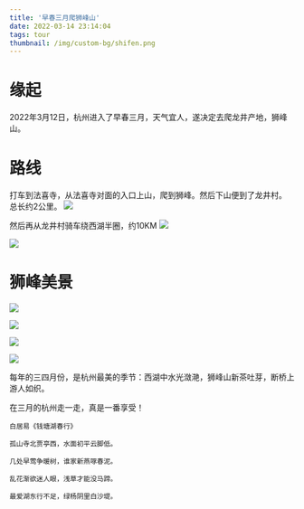 ```yaml
---
title: '早春三月爬狮峰山'
date: 2022-03-14 23:14:04
tags: tour
thumbnail: /img/custom-bg/shifen.png
---
```


# 缘起

2022年3月12日，杭州进入了早春三月，天气宜人，遂决定去爬龙井产地，狮峰山。 

# 路线

打车到法喜寺，从法喜寺对面的入口上山，爬到狮峰。然后下山便到了龙井村。 总长约2公里。 
![](法喜寺到龙井村.png)


然后再从龙井村骑车绕西湖半圈，约10KM 
![](轨迹.png)   

![](bicycle.png) 



# 狮峰美景

![](4564.png) 


![](4618.png) 

![](4636.png) 


![](4749.png)  



每年的三四月份，是杭州最美的季节：西湖中水光潋滟，狮峰山新茶吐芽，断桥上游人如织。

在三月的杭州走一走，真是一番享受！ 



```
白居易《钱塘湖春行》

孤山寺北贾亭西，水面初平云脚低。

几处早莺争暖树，谁家新燕啄春泥。

乱花渐欲迷人眼，浅草才能没马蹄。

最爱湖东行不足，绿杨阴里白沙堤。
```



